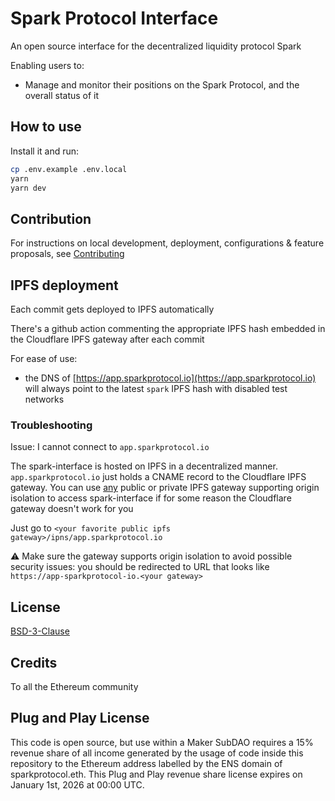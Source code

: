# Spark Protocol Interface

An open source interface for the decentralized liquidity protocol Spark

Enabling users to:

- Manage and monitor their positions on the Spark Protocol, and the overall status of it

## How to use

Install it and run:

```sh
cp .env.example .env.local
yarn
yarn dev
```

## Contribution

For instructions on local development, deployment, configurations & feature proposals, see [Contributing](./CONTRIBUTING.md)

## IPFS deployment

Each commit gets deployed to IPFS automatically

There's a github action commenting the appropriate IPFS hash embedded in the Cloudflare IPFS gateway after each commit

For ease of use:

- the DNS of [https://app.sparkprotocol.io](https://app.sparkprotocol.io) will always point to the latest `spark` IPFS hash with disabled test networks

### Troubleshooting

Issue: I cannot connect to `app.sparkprotocol.io`

The spark-interface is hosted on IPFS in a decentralized manner. `app.sparkprotocol.io` just holds a CNAME record to the Cloudflare IPFS gateway. You can use [any](https://ipfs.github.io/public-gateway-checker/) public or private IPFS gateway supporting origin isolation to access spark-interface if for some reason the Cloudflare gateway doesn't work for you

Just go to `<your favorite public ipfs gateway>/ipns/app.sparkprotocol.io`

⚠️ Make sure the gateway supports origin isolation to avoid possible security issues: you should be redirected to URL that looks like `https://app-sparkprotocol-io.<your gateway>`

## License

[BSD-3-Clause](./LICENSE.md)

## Credits

To all the Ethereum community

## Plug and Play License

This code is open source, but use within a Maker SubDAO requires a 15% revenue share of all income generated by the usage of code inside this repository to the Ethereum address labelled by the ENS domain of sparkprotocol.eth. This Plug and Play revenue share license expires on January 1st, 2026 at 00:00 UTC.

